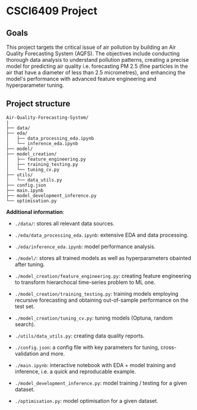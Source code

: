 # CSCI6409 Project

## Goals

This project targets the critical issue of air pollution by building an Air Quality Forecasting System (AQFS). The objectives include conducting thorough data analysis to understand pollution patterns, creating a precise model for predicting air quality i.e. forecasting PM 2.5 (fine particles in the air that have a diameter of less than 2.5 micrometres), and enhancing the model's performance with advanced feature engineering and hyperparameter tuning.

## Project structure

```
Air-Quality-Forecasting-System/
|
├── data/
├── eda/
│   ├── data_processing_eda.ipynb
│   └── inference_eda.ipynb
├── model/
├── model_creation/
│   ├── feature_engineering.py
│   ├── training_testing.py
│   └── tuning_cv.py
├── utils/
│   └── data_utils.py
├── config.json
├── main.ipynb
├── model_development_inference.py
└── optimisation.py
```

**Additional information**:

* `./data/`: stores all relevant data sources.

* `./eda/data_processing_eda.ipynb`: extensive EDA and data processing.
* `./eda/inference_eda.ipynb`: model performance analysis.

* `./model/`: stores all trained models as well as hyperparameters obainted after tuning.

* `./model_creation/feature_engineering.py`: creating feature engineering to transform hierarchocal time-series problem to ML one.
* `./model_creation/training_testing.py`: training models employing recursive forecasting and obtaining out-of-sample performance on the test set.
* `./model_creation/tuning_cv.py`: tuning models (Optuna, random search).

* `./utils/data_utils.py`: creating data quality reports.

* `./config.json`: a config file with key parameters for tuning, cross-validation and more.
* `./main.ipynb`: interactive notebook with EDA + model training and inference, i.e. a quick and reproducable example.
* `./model_development_inference.py`: model training / testing for a given dataset.
* `./optimisation.py`: model optimisation for a given dataset.